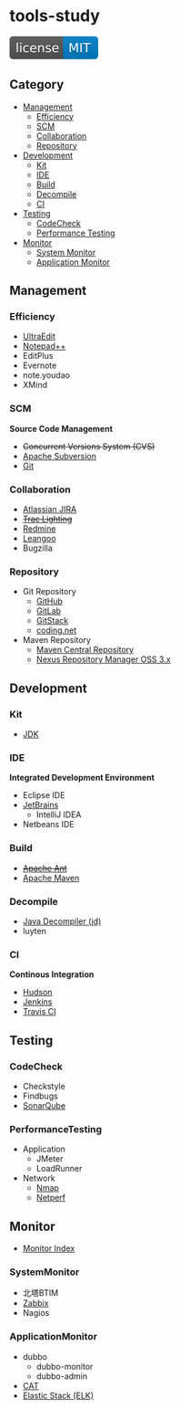 # tools-study

[![License](svg/license-MIT-blue.svg)](LICENSE)


## Category

- [Management](#management)
  - [Efficiency](#efficiency)
  - [SCM](#scm)
  - [Collaboration](#collaboration)
  - [Repository](#repository)
- [Development](#development)
  - [Kit](#kit)
  - [IDE](#ide)
  - [Build](#build)
  - [Decompile](#decompile)
  - [CI](#ci)
- [Testing](#testing)
  - [CodeCheck](#codecheck)
  - [Performance Testing](#performancetesting)
- [Monitor](#monitor)
  - [System Monitor](#systemmonitor)
  - [Application Monitor](#applicationmonitor)

## Management

### Efficiency

- [UltraEdit](http://www.ultraedit.com/)
- [Notepad++](efficiency/npp/npp.md)
- EditPlus
- Evernote
- note.youdao
- XMind

### SCM
**Source Code Management**

- ~~Concurrent Versions System (CVS)~~
- [Apache Subversion](scm/svn/Subversion.md)
- [Git](scm/git/Git.md)

### Collaboration

- [Atlassian JIRA](https://www.atlassian.com/software/jira)
- [~~Trac Lighting~~](https://trac.edgewall.org/)
- [Redmine](collaboration/redmine/Redmine.md)
- [Leangoo](https://www.leangoo.com/)
- Bugzilla

### Repository

- Git Repository
  - [GitHub](https://github.com/shawn0915)
  - [GitLab](repository/gitlab/GitLab.md)
  - [GitStack](https://gitstack.com/)
  - [coding.net](https://coding.net)
- Maven Repository
  - [Maven Central Repository](http://mvnrepository.com/repos/central)
  - [Nexus Repository Manager OSS 3.x](repository/nexus/Nexus.md)

## Development

### Kit

- [JDK](kit/JDK.md)

### IDE
**Integrated Development Environment**

- Eclipse IDE
- [JetBrains](https://www.jetbrains.com/)
  - IntelliJ IDEA
- Netbeans IDE

### Build

- [~~Apache Ant~~](https://ant.apache.org/)
- [Apache Maven](build/maven/Maven.md)

### Decompile

- [Java Decompiler (jd)](http://jd.benow.ca/)
- luyten

### CI
**Continous Integration**

- [Hudson](ci/Hudson.md)
- [Jenkins](ci/jenkins/Jenkins.md)
- [Travis CI](https://travis-ci.org/)

## Testing

### CodeCheck

- Checkstyle
- Findbugs
- [SonarQube](testing/SonarQube.md)

### PerformanceTesting

- Application
  - JMeter
  - LoadRunner
- Network
  - [Nmap](testing/Nmap.md)
  - [Netperf](testing/Netperf.md)

## Monitor

- [Monitor Index](monitor/MonitorIndex.md)

### SystemMonitor

- 北塔BTIM
- [Zabbix](monitor/zabbix/Zabbix.md)
- Nagios

### ApplicationMonitor

- dubbo
  - dubbo-monitor
  - dubbo-admin
- [CAT](monitor/cat/CAT.md)
- [Elastic Stack (ELK)](monitor/elk/README.md)

